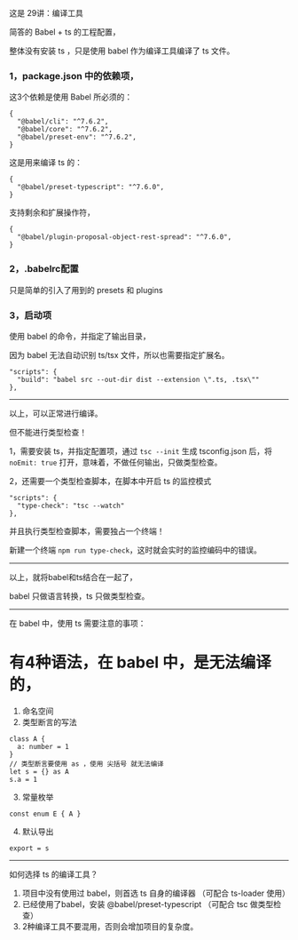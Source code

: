 这是 29讲：编译工具

简答的 Babel + ts 的工程配置，

整体没有安装 ts ，只是使用 babel 作为编译工具编译了 ts 文件。

### 1，package.json 中的依赖项，

这3个依赖是使用 Babel 所必须的：
```
{
  "@babel/cli": "^7.6.2",
  "@babel/core": "^7.6.2",
  "@babel/preset-env": "^7.6.2",
}
```

这是用来编译 ts 的：
```
{
  "@babel/preset-typescript": "^7.6.0",
}
```

支持剩余和扩展操作符，
```
{
  "@babel/plugin-proposal-object-rest-spread": "^7.6.0",
}
```

### 2，.babelrc配置

只是简单的引入了用到的 presets 和 plugins

### 3，启动项

使用 babel 的命令，并指定了输出目录，

因为 babel 无法自动识别 ts/tsx 文件，所以也需要指定扩展名。
```
"scripts": {
  "build": "babel src --out-dir dist --extension \".ts, .tsx\""
},
```

---

以上，可以正常进行编译。

但不能进行类型检查！

1，需要安装 ts，并指定配置项，通过 `tsc --init` 生成 tsconfig.json 后，将 `noEmit: true` 打开，意味着，不做任何输出，只做类型检查。

2，还需要一个类型检查脚本，在脚本中开启 ts 的监控模式
```
"scripts": {
  "type-check": "tsc --watch"
},
```
并且执行类型检查脚本，需要独占一个终端！

新建一个终端 `npm run type-check`，这时就会实时的监控编码中的错误。


---

以上，就将babel和ts结合在一起了，

babel 只做语言转换，ts 只做类型检查。


---

在 babel 中，使用 ts 需要注意的事项：

# 有4种语法，在 babel 中，是无法编译的，
1. 命名空间
2. 类型断言的写法
```
class A {
  a: number = 1
}
// 类型断言要使用 as ，使用 尖括号 就无法编译
let s = {} as A
s.a = 1
```
3. 常量枚举
```
const enum E { A }
```
4. 默认导出
```
export = s
```


---

如何选择 ts 的编译工具？

1. 项目中没有使用过 babel，则首选 ts 自身的编译器 （可配合 ts-loader 使用）
2. 已经使用了babel，安装 @babel/preset-typescript （可配合 tsc 做类型检查）
3. 2种编译工具不要混用，否则会增加项目的复杂度。